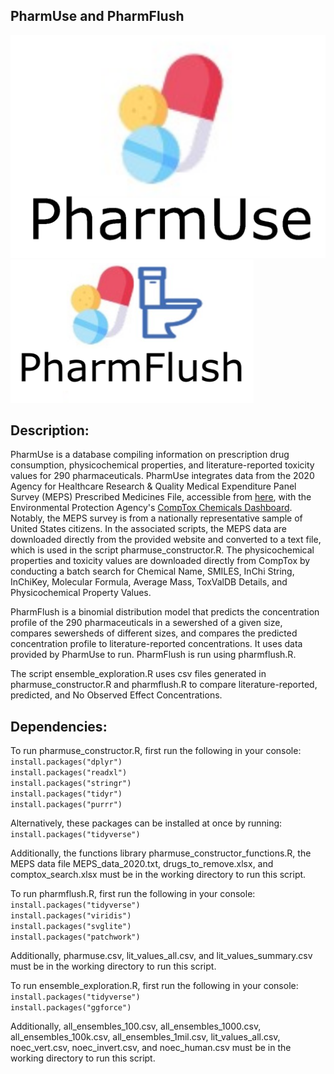 ## PharmUse and PharmFlush
![PharmUse](pharmuse.png)
![PharmFlush](pharmflush.png)

## Description:
PharmUse is a database compiling information on prescription drug consumption, physicochemical properties,
and literature-reported toxicity values for 290 pharmaceuticals. PharmUse integrates data from the 2020
Agency for Healthcare Research & Quality Medical Expenditure Panel Survey (MEPS) Prescribed Medicines File,
accessible from [here](https://meps.ahrq.gov/mepsweb/data_stats/download_data_files_detail.jsp?cboPufNumber=HC-220A),
with the Environmental Protection Agency's [CompTox Chemicals Dashboard](https://comptox.epa.gov/dashboard/). Notably,
the MEPS survey is from a nationally representative sample of United States citizens. In the associated scripts, the MEPS
data are downloaded directly from the provided website and converted to a text file, which is used in the script pharmuse_constructor.R.
The physicochemical properties and toxicity values are downloaded directly from CompTox by conducting a batch search for Chemical Name, SMILES,
InChi String, InChiKey, Molecular Formula, Average Mass, ToxValDB Details, and Physicochemical Property Values. 

PharmFlush is a binomial distribution model that predicts the concentration profile of the 290 pharmaceuticals in a sewershed of a given size, compares
sewersheds of different sizes, and compares the predicted concentration profile to literature-reported concentrations. It uses data provided by
PharmUse to run. PharmFlush is run using pharmflush.R.

The script ensemble_exploration.R uses csv files generated in pharmuse_constructor.R and pharmflush.R to compare literature-reported, predicted, and 
No Observed Effect Concentrations.

## Dependencies:
To run pharmuse_constructor.R, first run the following in your console:
`install.packages("dplyr")`  
`install.packages("readxl")`    
`install.packages("stringr")`    
`install.packages("tidyr")`  
`install.packages("purrr")`

Alternatively, these packages can be installed at once by running:  
`install.packages("tidyverse")`

Additionally, the functions library pharmuse_constructor_functions.R, the MEPS data file MEPS_data_2020.txt, drugs_to_remove.xlsx, and comptox_search.xlsx
must be in the working directory to run this script.

To run pharmflush.R, first run the following in your console:
`install.packages("tidyverse")`  
`install.packages("viridis")`  
`install.packages("svglite")`  
`install.packages("patchwork")`  

Additionally, pharmuse.csv, lit_values_all.csv, and lit_values_summary.csv must be in the working directory to run this script.

To run ensemble_exploration.R, first run the following in your console:
`install.packages("tidyverse")`  
`install.packages("ggforce")`  

Additionally, all_ensembles_100.csv, all_ensembles_1000.csv, all_ensembles_100k.csv, all_ensembles_1mil.csv, lit_values_all.csv, noec_vert.csv, noec_invert.csv,
and noec_human.csv must be in the working directory to run this script.
